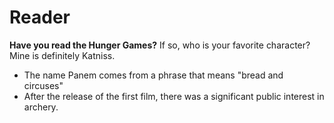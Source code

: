 # Reader
**Have you read the Hunger Games?**
If so, who is your favorite character? Mine is definitely Katniss. 
- The name Panem comes from a phrase that means "bread and circuses"
- After the release of the first film, there was a significant public interest in archery.

